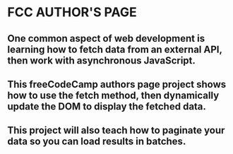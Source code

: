 # FCC AUTHOR'S PAGE

## One common aspect of web development is learning how to fetch data from an external API, then work with asynchronous JavaScript.

## This freeCodeCamp authors page project shows how to use the fetch method, then dynamically update the DOM to display the fetched data.

## This project will also teach how to paginate your data so you can load results in batches.
